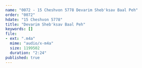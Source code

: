 ```yaml
---
name: "0072 - 15 Cheshvon 5778 Devarim Sheb'ksav Baal Peh"
order: "0072"
hdate: "15 Cheshvon 5778"
title: "Devarim Sheb'ksav Baal Peh"
keywords: []
file:
- ext: ".m4a"
  mime: "audio/x-m4a"
  size: 1199502
  duration: "2:24"
published: true
---
```


